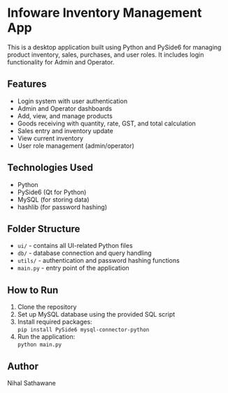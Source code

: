 # Infoware Inventory Management App

This is a desktop application built using Python and PySide6 for managing product inventory, sales, purchases, and user roles. It includes login functionality for Admin and Operator.

## Features

- Login system with user authentication
- Admin and Operator dashboards
- Add, view, and manage products
- Goods receiving with quantity, rate, GST, and total calculation
- Sales entry and inventory update
- View current inventory
- User role management (admin/operator)

## Technologies Used

- Python
- PySide6 (Qt for Python)
- MySQL (for storing data)
- hashlib (for password hashing)

## Folder Structure

- `ui/` - contains all UI-related Python files
- `db/` - database connection and query handling
- `utils/` - authentication and password hashing functions
- `main.py` - entry point of the application

## How to Run

1. Clone the repository  
2. Set up MySQL database using the provided SQL script  
3. Install required packages:  
   `pip install PySide6 mysql-connector-python`  
4. Run the application:  
   `python main.py`

## Author

Nihal Sathawane

